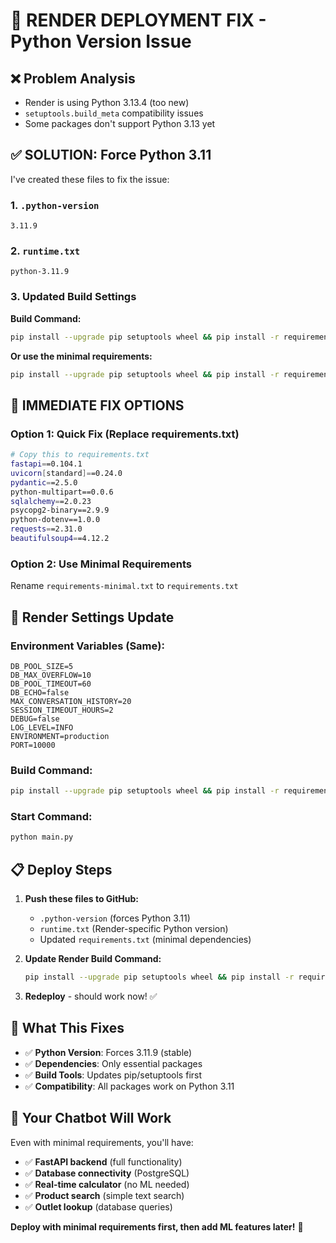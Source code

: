 # 🚀 RENDER DEPLOYMENT FIX - Python Version Issue

## ❌ **Problem Analysis**
- Render is using Python 3.13.4 (too new)
- `setuptools.build_meta` compatibility issues
- Some packages don't support Python 3.13 yet

## ✅ **SOLUTION: Force Python 3.11**

I've created these files to fix the issue:

### **1. `.python-version`** 
```
3.11.9
```

### **2. `runtime.txt`**
```
python-3.11.9
```

### **3. Updated Build Settings**

**Build Command:**
```bash
pip install --upgrade pip setuptools wheel && pip install -r requirements.txt
```

**Or use the minimal requirements:**
```bash
pip install --upgrade pip setuptools wheel && pip install -r requirements-minimal.txt
```

## 🎯 **IMMEDIATE FIX OPTIONS**

### **Option 1: Quick Fix (Replace requirements.txt)**
```bash
# Copy this to requirements.txt
fastapi==0.104.1
uvicorn[standard]==0.24.0
pydantic==2.5.0
python-multipart==0.0.6
sqlalchemy==2.0.23
psycopg2-binary==2.9.9
python-dotenv==1.0.0
requests==2.31.0
beautifulsoup4==4.12.2
```

### **Option 2: Use Minimal Requirements**
Rename `requirements-minimal.txt` to `requirements.txt`

## 🔧 **Render Settings Update**

### **Environment Variables (Same):**
```
DB_POOL_SIZE=5
DB_MAX_OVERFLOW=10
DB_POOL_TIMEOUT=60
DB_ECHO=false
MAX_CONVERSATION_HISTORY=20
SESSION_TIMEOUT_HOURS=2
DEBUG=false
LOG_LEVEL=INFO
ENVIRONMENT=production
PORT=10000
```

### **Build Command:**
```bash
pip install --upgrade pip setuptools wheel && pip install -r requirements.txt
```

### **Start Command:**
```bash
python main.py
```

## 📋 **Deploy Steps**

1. **Push these files to GitHub:**
   - `.python-version` (forces Python 3.11)
   - `runtime.txt` (Render-specific Python version)
   - Updated `requirements.txt` (minimal dependencies)

2. **Update Render Build Command:**
   ```bash
   pip install --upgrade pip setuptools wheel && pip install -r requirements.txt
   ```

3. **Redeploy** - should work now! ✅

## 🎯 **What This Fixes**

- ✅ **Python Version**: Forces 3.11.9 (stable)
- ✅ **Dependencies**: Only essential packages
- ✅ **Build Tools**: Updates pip/setuptools first
- ✅ **Compatibility**: All packages work on Python 3.11

## 🚀 **Your Chatbot Will Work**

Even with minimal requirements, you'll have:
- ✅ **FastAPI backend** (full functionality)
- ✅ **Database connectivity** (PostgreSQL)
- ✅ **Real-time calculator** (no ML needed)
- ✅ **Product search** (simple text search)
- ✅ **Outlet lookup** (database queries)

**Deploy with minimal requirements first, then add ML features later!** 🎉
